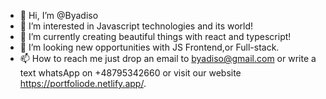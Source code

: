 - 👋 Hi, I’m @Byadiso
- 👀 I’m interested in Javascript technologies and its world!
- 🌱 I’m currently creating beautiful things with react and typescript!
- 💞️ I’m looking new opportunities with JS Frontend,or Full-stack.
- 📫 How to reach me just drop an email to byadiso@gmail.com or write a text whatsApp on +48795342660 or visit our website https://portfoliode.netlify.app/.

<!---
Byadiso/Byadiso is a ✨ special ✨ repository because its `README.md` (this file) appears on your GitHub profile.
You can click the Preview link to take a look at your changes.
--->
